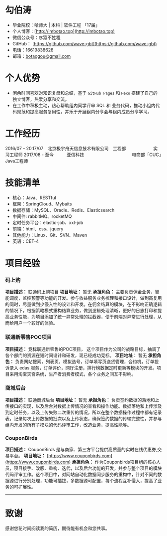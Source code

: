 # 勾伯涛

* 毕业院校：哈师大 \| 本科 \| 软件工程 「17届」
* 个人博客：[http://imbotao.top](http://imbotao.top)
* 微信公众号：序猿不姓程
* GitHub： [https://github.com/wave-gbt](https://github.com/wave-gbt)
* 电话：16619838628
* 邮箱：botaogou@gmail.com

# 个人优势
* 闲余时间喜欢对知识复盘和总结，基于 `GitHub Pages` 和 `Hexo` 搭建了自己的独立博客，热爱分享和交流。
* 在工作中积极主动，热心帮助组内同学评审 SQL 和 业务代码，推动小组内代码规范和提高服务复用性，并乐于开展组内分享会与组内成员分享学习。

# 工作经历
2016/07 - 20.17/07　北京极宇舟天信息技术有限公司　工程部　　　 　　　实习工程师
2017/08 - 至今　　　亚信科技　　　　　　　　　　　电商部「CUC」　　Java工程师

# 技能清单
* 核心：Java、RESTful
* 框架：SpringCloud、Mybaits
* 数据存储：MySQL、Oracle、Redis、Elasticsearch
* 中间件: rabbitMQ、rocketMQ
* 定时任务平台：elastic-job、xxl-job
* 前端：html、css、jquery
* 其他能力：Linux、Git、SVN、Maven
* 英语：CET-4

# 项目经验
### 码上购
**项目描述：** 联通码上购项目
**项目地址：** 暂无
**承担角色：**  主要负责佣金业务，智能调度，监控预警等功能的开发。参与收益服务业务梳理和接口设计，做到高复用的同时，尽量做到少侵入性的设计和开发。在佣金结算的模块，在不影响正确逻辑的情况下，根据策略模式重构结算业务，做到逻辑处理清晰，更好的日志打印和提高业务性能，为项目添加了统一异常处理的拦截器，便于前端对异常进行处理，从而给用户一个较好的体验。

### 联通新零售POC项目
**项目描述：** 竞标联通新零售的POC项目， 这个项目作为公司的战略目标，抽调了各个部门的资源在短时间设计和研发，现已经成功竞标。
**项目地址：** 暂无
**承担角色：**  负责网站搜索，列表页，模拟选号，订单填写页送货管理，合约机，订单投诉录入 edas 服务，订单评价，网厅注册，排行榜数据定时更新等模块的开发。项目采用淘宝天宫系统，生产者消费者模式，各个业务之间互不影响。

### 商城后台
**项目描述：** 联通商城后台
**项目地址：** 暂无
**承担角色：** 负责签约数据的落地和上传接口的实现，以及后台对数据上传情况的查看和操作功能。数据落地和上传涉及到定时任务，以及上传失败二次重传的情况，所以在整个数据操作过程中都有记录表，记录每次上传数据的批次以及上传状态，确保签约数据的传输完整性，并参与组内开发的所有子模块的代码评审工作，改造业务，提高性能等。

### CouponBirds
**项目描述：**  CouponBirds 是与商家、第三方平台提供高质量的实时在线优惠券,交易平台。
**项目地址：** [https://www.couponbirds.com](https://www.couponbirds.com)
**承担角色：** 作为Couponbirds项目组的核心人员，项目接手、改版、重构、迭代，以及后台功能的开发，并参与整个项目的模块代码评审工作。这个项目中，对网站自动化数据同步服务的重构中，针对不同的数据源进行分别处理，功能可插拔，多数据源可配置，每个流程互补侵入，提高了业务的可扩展性。
- - -
# 致谢

感谢您花时间阅读我的简历，期待能有机会和您共事。
